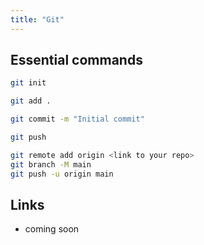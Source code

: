 ```yaml
---
title: "Git"
---
```


## Essential commands

```bash title="Initialize git repo"
git init
```

```bash title="Stage files"
git add .
```

```bash title="Commit files with comment"
git commit -m "Initial commit"
```

```bash title="Push commit to GitHub"
git push
```

```bash title="Push an exisisting repo to GitHub"
git remote add origin <link to your repo>
git branch -M main
git push -u origin main
```

## Links

- coming soon
